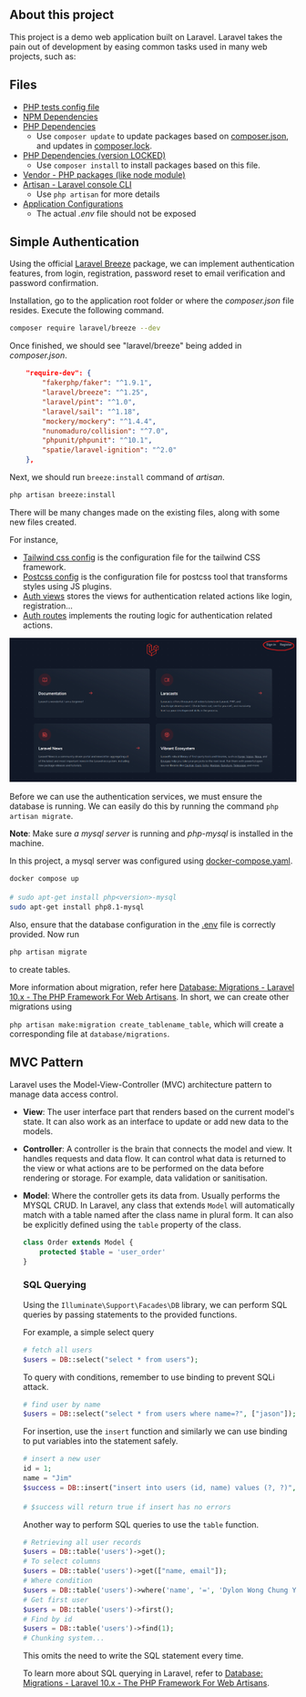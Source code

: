 ## About this project

This project is a demo web application built on Laravel. Laravel takes the pain out of development by easing common tasks used in many web projects, such as:

## Files
- [PHP tests config file](phpunit.xml)
- [NPM Dependencies](package.json)
- [PHP Dependencies](composer.json) 
  - Use `composer update` to update packages based on [composer.json](composer.json), and updates in [composer.lock](composer.lock).
- [PHP Dependencies (version LOCKED)](composer.lock)
  - Use `composer install` to install packages based on this file.
- [Vendor - PHP packages (like node module)](vendor/)
- [Artisan - Laravel console CLI](artisan)
  - Use `php artisan` for more details
- [Application Configurations](.env.example)
  - The actual *.env* file should not be exposed

## Simple Authentication
Using the official [Laravel Breeze](https://github.com/laravel/breeze) package, we can implement authentication features, from login, registration, password reset to email verification and password confirmation.

Installation, go to the application root folder or where the *composer.json* file resides. Execute the following command.

```sh
composer require laravel/breeze --dev
```

Once finished, we should see "laravel/breeze" being added in *composer.json*.
```json
    "require-dev": {
        "fakerphp/faker": "^1.9.1",
        "laravel/breeze": "^1.25",
        "laravel/pint": "^1.0",
        "laravel/sail": "^1.18",
        "mockery/mockery": "^1.4.4",
        "nunomaduro/collision": "^7.0",
        "phpunit/phpunit": "^10.1",
        "spatie/laravel-ignition": "^2.0"
    },
```
Next, we should run `breeze:install` command of *artisan*.

```sh
php artisan breeze:install
```

There will be many changes made on the existing files, along with some new files created.

For instance,
- [Tailwind css config](tailwind.config.js) is the configuration file for the tailwind CSS framework.
- [Postcss config](postcss.config.js) is the configuration file for postcss tool that transforms styles using JS plugins.
- [Auth views](resources/views/auth/) stores the views for authentication related actions like login, registration...
- [Auth routes](auth.php) implements the routing logic for authentication related actions.

![Alt text](doc-img/login-reg-button.png)

Before we can use the authentication services, we must ensure the database is running. We can easily do this by running the command `php artisan migrate`.

**Note**: Make sure *a mysql server* is running and *php-mysql* is installed in the machine.

In this project, a mysql server was configured using [docker-compose.yaml](docker-compose.yaml).

```sh
docker compose up

# sudo apt-get install php<version>-mysql
sudo apt-get install php8.1-mysql
```

Also, ensure that the database configuration in the [.env](.env) file is correctly provided. Now run 

```sh
php artisan migrate
```

to create tables.

More information about migration, refer here [Database: Migrations - Laravel 10.x - The PHP Framework For Web Artisans](https://laravel.com/docs/10.x/migrations). In short, we can create other migrations using 

`php artisan make:migration create_tablename_table`, which will create a corresponding file at `database/migrations`.

## MVC Pattern

Laravel uses the Model-View-Controller (MVC) architecture pattern to manage data access control.

- **View**: The user interface part that renders based on the current model's state. It can also work as an interface to update or add new data to the models.

- **Controller**: A controller is the brain that connects the model and view. It handles requests and data flow. It can control what data is returned to the view or what actions are to be performed on the data before rendering or storage. For example, data validation or sanitisation.

- **Model**: Where the controller gets its data from. Usually performs the MYSQL CRUD. In Laravel, any class that extends `Model` will automatically match with a table named after the class name in plural form. It can also be explicitly defined using the `table` property of the class.

  ```php 
  class Order extends Model {
      protected $table = 'user_order'
  }
  ```

  ### SQL Querying

  Using the `Illuminate\Support\Facades\DB` library, we can perform SQL queries by passing statements to the provided functions.

  For example, a simple select query

  ```php
  # fetch all users
  $users = DB::select("select * from users");
  ```

  To query with conditions, remember to use binding to prevent SQLi attack.

  ```php
  # find user by name
  $users = DB::select("select * from users where name=?", ["jason"]);
  ```

  For insertion, use the `insert` function and similarly we can use binding to put variables into the statement safely.

  ```php
  # insert a new user
  id = 1;
  name = "Jim"
  $success = DB::insert("insert into users (id, name) values (?, ?)", [id, name]);
  
  # $success will return true if insert has no errors
  ```

  Another way to perform SQL queries to use the `table` function.

  ```php
  # Retrieving all user records
  $users = DB::table('users')->get();
  # To select columns
  $users = DB::table('users')->get(["name, email"]);
  # Where condition
  $users = DB::table('users')->where('name', '=', 'Dylon Wong Chung Yee')->get(["name", "email"]);
  # Get first user
  $users = DB::table('users')->first();
  # Find by id
  $users = DB::table('users')->find(1);
  # Chunking system...
  ```

  This omits the need to write the SQL statement every time.

  To learn more about SQL querying in Laravel, refer to [Database: Migrations - Laravel 10.x - The PHP Framework For Web Artisans](https://laravel.com/docs/10.x/migrations).



